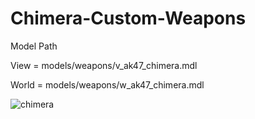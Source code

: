 # Chimera-Custom-Weapons

Model Path 

View = models/weapons/v_ak47_chimera.mdl

World = models/weapons/w_ak47_chimera.mdl

![chimera](https://user-images.githubusercontent.com/66871022/161387949-857aa295-c100-4286-8b5a-98a6fadca188.png)
